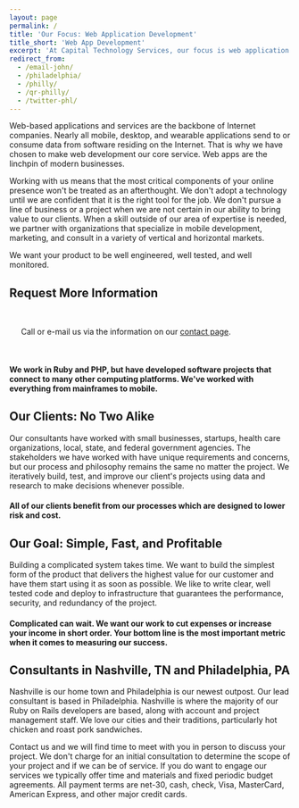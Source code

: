 ```yaml
---
layout: page
permalink: /
title: 'Our Focus: Web Application Development'
title_short: 'Web App Development'
excerpt: 'At Capital Technology Services, our focus is web application development. The company has staff based in Philadelphia, PA and Nashville, TN.'
redirect_from:
  - /email-john/
  - /philadelphia/
  - /philly/
  - /qr-philly/
  - /twitter-phl/
---
```


Web-based applications and services are the backbone of Internet companies.
Nearly all mobile, desktop, and wearable applications send to or consume data
from software residing on the Internet. That is why we have chosen to make web
development our core service. Web apps are the linchpin of modern businesses.

Working with us means that the most critical components of your online presence
won't be treated as an afterthought. We don't adopt a technology until we are
confident that it is the right tool for the job. We don't pursue a line of
business or a project when we are not certain in our ability to bring value to
our clients. When a skill outside of our area of expertise is needed, we partner
with organizations that specialize in mobile development, marketing, and consult
in a variety of vertical and horizontal markets.

We want your product to be well engineered, well tested, and well monitored.

<h2 class="text-center">Request More Information</h2>

<div class="row">
  <div class="two columns">&nbsp;</div>
  <div class="eight columns">
    <div class="sendgrid-subscription-widget" data-token="qmvriyXu89fpr5BIfBE6JFO4SotD7JmxbTchCw51dDP0%2Bv5hMrMACWXA0MOFRAVB"></div>
    <script>!function(d,s,id){var js,fjs=d.getElementsByTagName(s)[0],p=/^http:/.test(d.location)?"http":"https";if(!d.getElementById(id)){js=d.createElement(s);js.id=id;js.src=p+"://s3.amazonaws.com/subscription-cdn/0.2/widget.min.js";fjs.parentNode.insertBefore(js,fjs);}}(document, "script", "sendgrid-subscription-widget-js");</script>
    <noscript>
      <p>
        Call or e-mail us via the information on our
        <a href="/contact">contact page</a>.
      </p>
    </noscript>
  </div>
  <div class="two columns">&nbsp;</div>
</div>

<h4 itemscope itemtype="http://schema.org/Service">
  <meta itemprop="serviceType" content="PHP Development" />
  <meta itemprop="serviceType" content="Ruby Development" />
  <meta itemprop="serviceType" content="Ruby on Rails Development" />
  <meta itemprop="serviceType" content="Web Development" />
  <meta itemprop="serviceType" content="Web Application Development" />
  We work in Ruby and PHP, but have developed software projects that connect to
  many other computing platforms. We've worked with everything from mainframes
  to mobile.
</h4>

Our Clients: No Two Alike
-------------------------

Our consultants have worked with small businesses, startups, health care
organizations, local, state, and federal government agencies. The
stakeholders we have worked with have unique requirements and concerns, but our
process and philosophy remains the same no matter the project. We iteratively
build, test, and improve our client's projects using data and research to make
decisions whenever possible.

<h4>
  All of our clients benefit from our processes which are designed to lower risk
  and cost.
</h4>

Our Goal: Simple, Fast, and Profitable
--------------------------------------

Building a complicated system takes time. We want to build the simplest form of
the product that delivers the highest value for our customer and have them start
using it as soon as possible. We like to write clear, well tested code and
deploy to infrastructure that guarantees the performance, security, and
redundancy of the project.

<h4>
  Complicated can wait. We want our work to cut expenses or increase your
  income in short order. Your bottom line is the most important metric when it
  comes to measuring our success.
</h4>

Consultants in Nashville, TN and Philadelphia, PA
-------------------------------------------------

Nashville is our home town and Philadelphia is our newest outpost. Our lead
consultant is based in Philadelphia. Nashville is where the majority of our
Ruby on Rails developers are based, along with account and project management
staff. We love our cities and their traditions, particularly hot chicken and
roast pork sandwiches.

Contact us and we will find time to meet with you in person to discuss your
project. We don't charge for an initial consultation to determine the scope of
your project and if we can be of service. If you do want to engage our services
we typically offer time and materials and fixed periodic budget agreements.
All payment terms are net-30, cash, check, Visa, MasterCard, American Express,
and other major credit cards.
